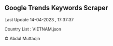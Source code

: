 

## Google Trends Keywords Scraper 
 
Last Update 14-04-2023 , 17:37:37

Country List :
VIETNAM.json



© Abdul Muttaqin 
